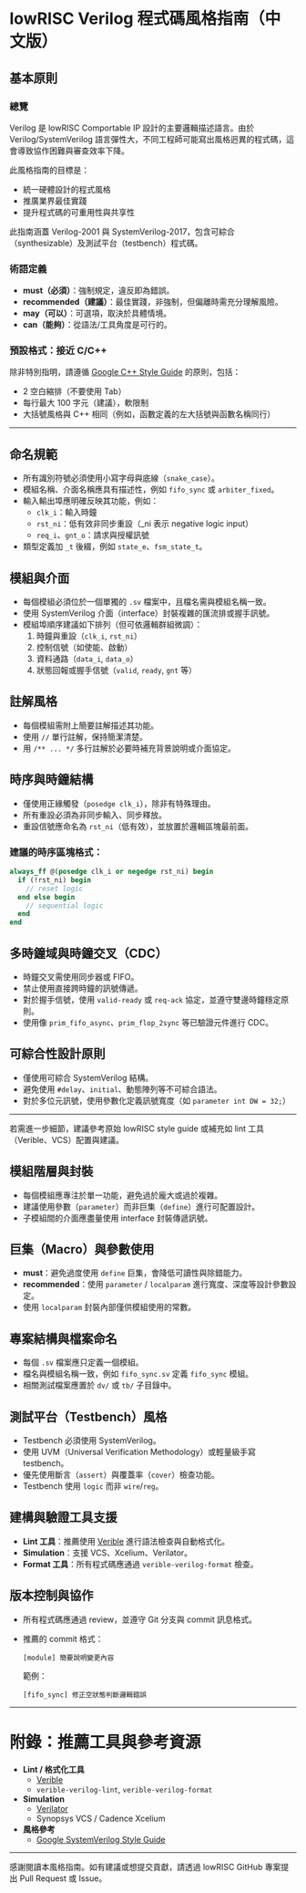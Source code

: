 
# lowRISC Verilog 程式碼風格指南（中文版）

## 基本原則

### 總覽

Verilog 是 lowRISC Comportable IP 設計的主要邏輯描述語言。由於 Verilog/SystemVerilog 語言彈性大，不同工程師可能寫出風格迥異的程式碼，這會導致協作困難與審查效率下降。

此風格指南的目標是：

- 統一硬體設計的程式風格
- 推廣業界最佳實踐
- 提升程式碼的可重用性與共享性

此指南涵蓋 Verilog-2001 與 SystemVerilog-2017，包含可綜合（synthesizable）及測試平台（testbench）程式碼。

### 術語定義

- **must（必須）**：強制規定，違反即為錯誤。
- **recommended（建議）**：最佳實踐，非強制，但偏離時需充分理解風險。
- **may（可以）**：可選項，取決於具體情境。
- **can（能夠）**：從語法/工具角度是可行的。

### 預設格式：接近 C/C++

除非特別指明，請遵循 [Google C++ Style Guide](https://google.github.io/styleguide/cppguide.html) 的原則，包括：

- 2 空白縮排（不要使用 Tab）
- 每行最大 100 字元（建議），軟限制
- 大括號風格與 C++ 相同（例如，函數定義的左大括號與函數名稱同行）

---


## 命名規範

- 所有識別符號必須使用小寫字母與底線（`snake_case`）。
- 模組名稱、介面名稱應具有描述性，例如 `fifo_sync` 或 `arbiter_fixed`。
- 輸入輸出埠應明確反映其功能，例如：
  - `clk_i`：輸入時鐘
  - `rst_ni`：低有效非同步重設（_ni 表示 negative logic input）
  - `req_i`、`gnt_o`：請求與授權訊號
- 類型定義加 `_t` 後綴，例如 `state_e`、`fsm_state_t`。

## 模組與介面

- 每個模組必須位於一個單獨的 `.sv` 檔案中，且檔名需與模組名稱一致。
- 使用 SystemVerilog 介面（interface）封裝複雜的匯流排或握手訊號。
- 模組埠順序建議如下排列（但可依邏輯群組微調）：
  1. 時鐘與重設（`clk_i`, `rst_ni`）
  2. 控制信號（如使能、啟動）
  3. 資料通路（`data_i`, `data_o`）
  4. 狀態回報或握手信號（`valid`, `ready`, `gnt` 等）

## 註解風格

- 每個模組需附上簡要註解描述其功能。
- 使用 `//` 單行註解，保持簡潔清楚。
- 用 `/** ... */` 多行註解於必要時補充背景說明或介面協定。

## 時序與時鐘結構

- 僅使用正緣觸發（`posedge clk_i`），除非有特殊理由。
- 所有重設必須為非同步輸入、同步釋放。
- 重設信號應命名為 `rst_ni`（低有效），並放置於邏輯區塊最前面。

### 建議的時序區塊格式：

```systemverilog
always_ff @(posedge clk_i or negedge rst_ni) begin
  if (!rst_ni) begin
    // reset logic
  end else begin
    // sequential logic
  end
end
```

## 多時鐘域與時鐘交叉（CDC）

- 時鐘交叉需使用同步器或 FIFO。
- 禁止使用直接跨時鐘的訊號傳遞。
- 對於握手信號，使用 `valid-ready` 或 `req-ack` 協定，並遵守雙邊時鐘穩定原則。
- 使用像 `prim_fifo_async`、`prim_flop_2sync` 等已驗證元件進行 CDC。

## 可綜合性設計原則

- 僅使用可綜合 SystemVerilog 結構。
- 避免使用 `#delay`、`initial`、動態陣列等不可綜合語法。
- 對於多位元訊號，使用參數化定義訊號寬度（如 `parameter int DW = 32;`）

---

若需進一步細節，建議參考原始 lowRISC style guide 或補充如 lint 工具（Verible、VCS）配置與建議。

## 模組階層與封裝

- 每個模組應專注於單一功能，避免過於龐大或過於複雜。
- 建議使用參數（`parameter`）而非巨集（`define`）進行可配置設計。
- 子模組間的介面應盡量使用 interface 封裝傳遞訊號。

## 巨集（Macro）與參數使用

- **must**：避免過度使用 `define` 巨集，會降低可讀性與除錯能力。
- **recommended**：使用 `parameter` / `localparam` 進行寬度、深度等設計參數設定。
- 使用 `localparam` 封裝內部僅供模組使用的常數。

## 專案結構與檔案命名

- 每個 `.sv` 檔案應只定義一個模組。
- 檔名與模組名稱一致，例如 `fifo_sync.sv` 定義 `fifo_sync` 模組。
- 相關測試檔案應置於 `dv/` 或 `tb/` 子目錄中。

## 測試平台（Testbench）風格

- Testbench 必須使用 SystemVerilog。
- 使用 UVM（Universal Verification Methodology）或輕量級手寫 testbench。
- 優先使用斷言（`assert`）與覆蓋率（`cover`）檢查功能。
- Testbench 使用 `logic` 而非 `wire`/`reg`。

## 建構與驗證工具支援

- **Lint 工具**：推薦使用 [Verible](https://github.com/chipsalliance/verible) 進行語法檢查與自動格式化。
- **Simulation**：支援 VCS、Xcelium、Verilator。
- **Format 工具**：所有程式碼應通過 `verible-verilog-format` 檢查。

## 版本控制與協作

- 所有程式碼應通過 review，並遵守 Git 分支與 commit 訊息格式。
- 推薦的 commit 格式：
  ```
  [module] 簡要說明變更內容
  ```

  範例：
  ```
  [fifo_sync] 修正空狀態判斷邏輯錯誤
  ```

---

# 附錄：推薦工具與參考資源

- **Lint / 格式化工具**
  - [Verible](https://github.com/chipsalliance/verible)
  - `verible-verilog-lint`, `verible-verilog-format`
- **Simulation**
  - [Verilator](https://www.veripool.org/verilator/)
  - Synopsys VCS / Cadence Xcelium
- **風格參考**
  - [Google SystemVerilog Style Guide](https://google.github.io/styleguide/verilog/)

---

感謝閱讀本風格指南。如有建議或想提交貢獻，請透過 lowRISC GitHub 專案提出 Pull Request 或 Issue。
